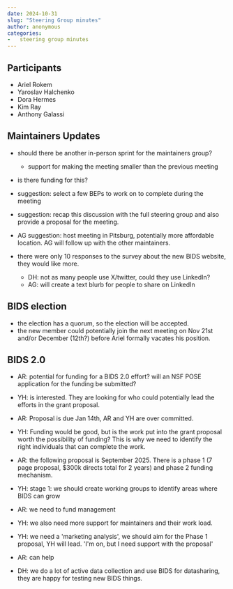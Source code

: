 ```yaml
---
date: 2024-10-31
slug: "Steering Group minutes"
author: anonymous
categories:
-   steering group minutes
---
```


<!-- more -->

## Participants

-   Ariel Rokem
-   Yaroslav Halchenko
-   Dora Hermes
-   Kim Ray
-   Anthony Galassi

## Maintainers Updates

-   should there be another in-person sprint for the maintainers group?
    -   support for making the meeting smaller than the previous meeting

-   is there funding for this?

-   suggestion:  select a few BEPs to work on to complete during the meeting

-   suggestion: recap this discussion with the full steering group and also provide a proposal for the meeting.

-   AG suggestion:  host meeting in Pitsburg, potentially more affordable location. AG will follow up with the other maintainers.

-   there were only 10 responses to the survey about the new BIDS website, they would like more.
    -   DH: not as many people use X/twitter, could they use LinkedIn?
    -   AG: will create a text blurb for people to share on LinkedIn

## BIDS election

-   the election has a quorum, so the election will be accepted.
-   the new member could potentially join the next meeting on Nov 21st and/or December (12th?) before Ariel formally vacates his position.

## BIDS 2.0

-   AR: potential for funding for a BIDS 2.0 effort?  will an NSF POSE application for the funding be submitted?

-   YH: is interested.  They are looking for who could potentially lead the efforts in the grant proposal.

-   AR: Proposal is due Jan 14th, AR and YH are over committed.

-   YH: Funding would be good, but is the work put into the grant proposal worth the possibility of funding?
    This is why we need to identify the right individuals that can complete the work.

-   AR: the following proposal is September 2025.
    There is a phase 1 (7 page proposal, $300k directs total for 2 years) and phase 2 funding mechanism.

-   YH: stage 1: we should create working groups to identify areas where BIDS can grow

-   AR: we need to fund management

-   YH: we also need more support for maintainers and their work load.

-   YH: we need a 'marketing analysis', we should aim for the Phase 1 proposal, YH will lead.
    'I'm on, but I need support with the proposal'

-   AR: can help

-   DH: we do a lot of active data collection and use BIDS for datasharing, they are happy for testing new BIDS things.
